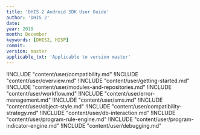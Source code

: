 ```yaml
---
title: 'DHIS 2 Android SDK User Guide'
author: 'DHIS 2'
date:
year: 2019
month: December
keywords: [DHIS2, HISP]
commit:
version: master
applicable_txt: 'Applicable to version master'
---
```

<!--DHIS2-SECTION-ID:index-->

!INCLUDE "content/user/compatibility.md"
!INCLUDE "content/user/overview.md"
!INCLUDE "content/user/getting-started.md"
!INCLUDE "content/user/modules-and-repositories.md"
!INCLUDE "content/user/workflow.md"
!INCLUDE "content/user/error-management.md"
!INCLUDE "content/user/sms.md"
!INCLUDE "content/user/object-style.md"
!INCLUDE "content/user/compatibility-strategy.md"
!INCLUDE "content/user/db-interaction.md"
!INCLUDE "content/user/program-rule-engine.md"
!INCLUDE "content/user/program-indicator-engine.md"
!INCLUDE "content/user/debugging.md"
